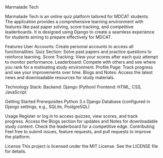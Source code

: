 Marmalade Tech

Marmalade Tech is an online quiz platform tailored for MDCAT students. The application provides a comprehensive learning environment with features like past paper solving, score tracking, and competitive leaderboards. It is designed using Django to create a seamless experience for students aiming to prepare effectively for MDCAT.

Features
User Accounts: Create personal accounts to access all functionalities.
Quiz Section: Solve past papers and practice questions to reinforce learning.
Score Tracking: View your scores after each quiz attempt to monitor performance.
Leaderboard: Compete with others and see where you rank for a motivating study environment.
Profile Page: Track progress and see your improvements over time.
Blogs and Notes: Access the latest news and downloadable resources for study materials.

Technology Stack:
Backend: Django (Python)
Frontend: HTML, CSS, JavaScript

Getting Started
Prerequisites
Python 3.x
Django
Database (configured in Django settings, e.g., SQLite, PostgreSQL)

Usage
Register or log in to access quizzes, view scores, and track progress.
Access the Blogs section for updates and Notes for downloadable study content.
Check the leaderboard for a competitive edge.
Contributing
Feel free to submit issues, feature requests, and pull requests to improve the platform.

License
This project is licensed under the MIT License. See the LICENSE file for details.

